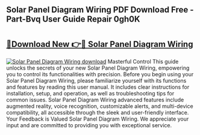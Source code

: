 ## Solar Panel Diagram Wiring PDF Download Free - Part-Bvq User Guide Repair 0gh0K

# <h2><a href="http://dfrzq8f.blite.top/?on=Solar+Panel+Diagram+Wiring">🔗Download New 👉🔴 Solar Panel Diagram Wiring</a></h2>

[![Solar Panel Diagram Wiring download](https://i.imgur.com/lujVjoI.png)](http://dfrzq8f.blite.top/?on=Solar+Panel+Diagram+Wiring)
Masterful Control This guide unlocks the secrets of your new Solar Panel Diagram Wiring, empowering you to control its functionalities with precision. Before you begin using your Solar Panel Diagram Wiring, please familiarize yourself with its functions and features by reading this user manual. It includes clear instructions for installation, setup, and operation, as well as troubleshooting tips for common issues. Solar Panel Diagram Wiring advanced features include augmented reality, voice recognition, customizable alerts, and multi-device compatibility, all accessible through the sleek and user-friendly interface. Your Feedback is Valued Solar Panel Diagram Wiring. We appreciate your input and are committed to providing you with exceptional service.
